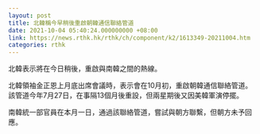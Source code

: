 ```yaml
---
layout: post
title: 北韓稱今早稍後重啟朝韓通信聯絡管道
date: 2021-10-04 05:40:24.000000000 +08:00
link: https://news.rthk.hk/rthk/ch/component/k2/1613349-20211004.htm
categories: rthk
---
```


北韓表示將在今日稍後，重啟與南韓之間的熱線。

北韓領袖金正恩上月底出席會議時，表示會在10月初，重啟朝韓通信聯絡管道。該管道今年7月27日，在事隔13個月後重設，但兩星期後又因美韓軍演停擺。

南韓統一部官員在本月一日，通過該聯絡管道，嘗試與朝方聯繫，但朝方未予回應。
